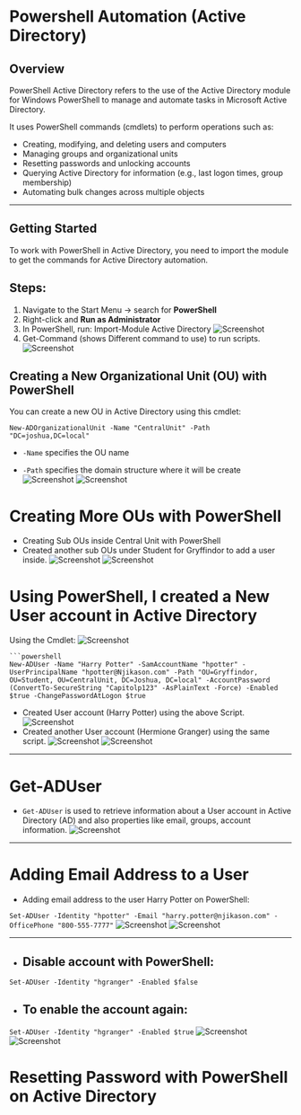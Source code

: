 # Powershell Automation (Active Directory)

## Overview
PowerShell Active Directory refers to the use of the Active Directory module for Windows PowerShell to manage and automate tasks in Microsoft Active Directory.  

It uses PowerShell commands (cmdlets) to perform operations such as:
- Creating, modifying, and deleting users and computers  
- Managing groups and organizational units  
- Resetting passwords and unlocking accounts  
- Querying Active Directory for information (e.g., last logon times, group membership)
- Automating bulk changes across multiple objects 
---
## Getting Started
To work with PowerShell in Active Directory, you need to import the module to get the commands for Active Directory automation.  
##  Steps:
1. Navigate to the Start Menu → search for **PowerShell**  
2. Right-click and **Run as Administrator**  
3. In PowerShell, run:
   Import-Module Active Directory
![Screenshot](images/Automation1.jpg)
4. Get-Command  (shows Different command to use) to run scripts.
![Screenshot](images/Automation2.jpg)
## Creating a New Organizational Unit (OU) with PowerShell  

You can create a new OU in Active Directory using this cmdlet:
  
`New-ADOrganizationalUnit -Name "CentralUnit" -Path "DC=joshua,DC=local"`

- `-Name` specifies the OU name

- `-Path` specifies the domain structure where it will be create
![Screenshot](images/Automation3.jpg)
![Screenshot](images/Automation4.jpg)
# Creating More OUs with PowerShell

* Creating Sub OUs inside Central Unit with PowerShell
* Created another sub OUs under Student for Gryffindor to add a user inside.
![Screenshot](images/Automation5.jpg)
![Screenshot](images/Automation6.jpg)

# Using PowerShell, I created a New User account in Active Directory

  Using the Cmdlet:
  ![Screenshot](images/Automation7.jpg)

```
```powershell
New-ADUser -Name "Harry Potter" -SamAccountName "hpotter" -UserPrincipalName "hpotter@Njikason.com" -Path "OU=Gryffindor, OU=Student, OU=CentralUnit, DC=Joshua, DC=local" -AccountPassword (ConvertTo-SecureString "Capitolp123" -AsPlainText -Force) -Enabled $true -ChangePasswordAtLogon $true
```
- Created User account (Harry Potter) using the above Script.
![Screenshot](images/Automation8.jpg)
- Created another User account (Hermione Granger) using the same script.
![Screenshot](images/Automation9.jpg)
![Screenshot](images/Automation10.jpg)


---
# Get-ADUser

- `Get-ADUser` is used to retrieve information about a User account in Active Directory (AD) and also properties like email, groups, account information.
![Screenshot](images/Automation11.jpg)


---
# Adding Email Address to a User

- Adding email address to the user Harry Potter on PowerShell:
    
`Set-ADUser -Identity "hpotter" -Email "harry.potter@njikason.com" -OfficePhone "800-555-7777"`
![Screenshot](images/Automation13.jpg)
![Screenshot](images/Automation14.jpg)

---
- ## Disable account with PowerShell:
    
`Set-ADUser -Identity "hgranger" -Enabled $false`

- ## To enable the account again:
    
`Set-ADUser -Identity "hgranger" -Enabled $true`
![Screenshot](images/Automation15.jpg)
![Screenshot](images/Automation16.jpg)
# Resetting Password with PowerShell on Active Directory
